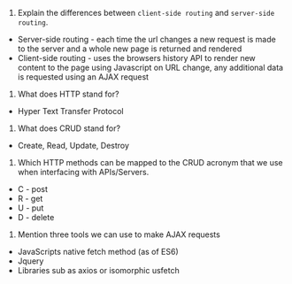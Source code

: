 1.  Explain the differences between `client-side routing` and `server-side routing`.
* Server-side routing - each time the url changes a new request is made to the server and a whole new page is returned and rendered
* Client-side routing - uses the browsers history API to render new content to the page using Javascript on URL change, any additional data is requested using an AJAX request
1.  What does HTTP stand for?
* Hyper Text Transfer Protocol
1.  What does CRUD stand for?
* Create, Read, Update, Destroy
1.  Which HTTP methods can be mapped to the CRUD acronym that we use when interfacing with APIs/Servers.
* C - post
* R - get
* U - put
* D - delete
1.  Mention three tools we can use to make AJAX requests
* JavaScripts native fetch method (as of ES6)
* Jquery
* Libraries sub as axios or isomorphic usfetch